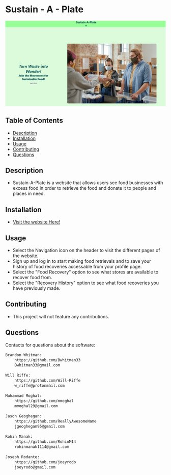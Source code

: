 
# Sustain - A - Plate

![Screenshot of application](./client/src/assets/screenshot.png)

## Table of Contents
- [Description](#description)
- [Installation](#installation)
- [Usage](#usage)
- [Contributing](#contributing)
- [Questions](#questions)

## Description
- Sustain-A-Plate is a website that allows users see food businesses with excess food in order to retrieve the food and donate it to people and places in need.

## Installation
- [Visit the website Here!](https://sustain-a-plate-a492ad2a8239.herokuapp.com/)

## Usage
- Select the Navigation icon on the header to visit the different pages of the website.
- Sign up and log in to start making food retrievals and to save your history of food recoveries accessable from your profile page.
- Select the "Food Recovery" option to see what stores are available to recover food from. 
- Select the "Recovery History" option to see what food recoveries you have previously made.  

## Contributing
- This project will not feature any contributions.

## Questions
 Contacts for questions about the software:

    Brandon Whitman:
        https://github.com/Bwhitman33
        Bwhitman33@gmail.com

    Will Riffe:
        https://github.com/Will-Riffe
        w_riffe@protonmail.com

    Muhammad Moghal:
        https://github.com/mmoghal
        mmoghal29@gmail.com

    Jason Geoghegan:
        https://github.com/ReallyAwesomeName
        jgeoghegan95@gmail.com

    Rohin Manak:
        https://github.com/RohinM14
        rohinmanak1114@gmail.com

    Joseph Rodante:
        https://github.com/joeyrodo
        joeyrodo@gmail.com
